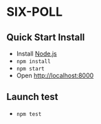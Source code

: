 ﻿# SIX-POLL

## Quick Start Install

- Install [Node.js](http://nodejs.org)
- `npm install`
- `npm start`
- Open [http://localhost:8000](http://localhost:8000)

## Launch test

- `npm test`